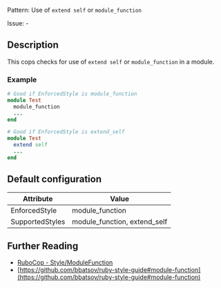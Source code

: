 Pattern: Use of `extend self` or `module_function`

Issue: -

## Description

This cops checks for use of `extend self` or `module_function` in a module.

### Example

```ruby
# Good if EnforcedStyle is module_function
module Test
  module_function
  ...
end

# Good if EnforcedStyle is extend_self
module Test
  extend self
  ...
end
```

## Default configuration

Attribute | Value
--- | ---
EnforcedStyle | module_function
SupportedStyles | module_function, extend_self

## Further Reading

* [RuboCop - Style/ModuleFunction](https://rubocop.readthedocs.io/en/latest/cops_style/#stylemodulefunction)
* [https://github.com/bbatsov/ruby-style-guide#module-function](https://github.com/bbatsov/ruby-style-guide#module-function)
